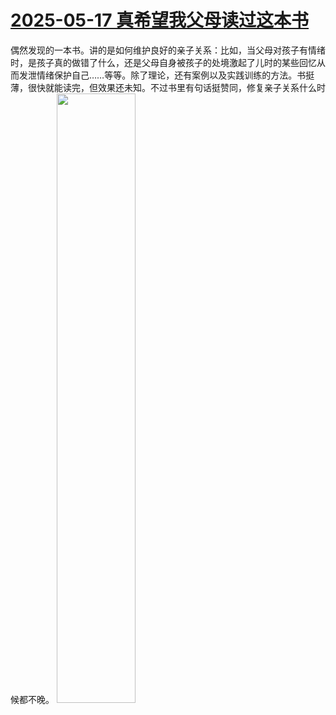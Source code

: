 # [2025-05-17 真希望我父母读过这本书](https://github.com/myccnn/tuix40/issues/46)

偶然发现的一本书。讲的是如何维护良好的亲子关系：比如，当父母对孩子有情绪时，是孩子真的做错了什么，还是父母自身被孩子的处境激起了儿时的某些回忆从而发泄情绪保护自己……等等。除了理论，还有案例以及实践训练的方法。书挺薄，很快就能读完，但效果还未知。不过书里有句话挺赞同，修复亲子关系什么时候都不晚。
<img src="https://github.com/user-attachments/assets/c239f3b2-131c-4f23-8cae-e81370c1a1c6" width="50%">